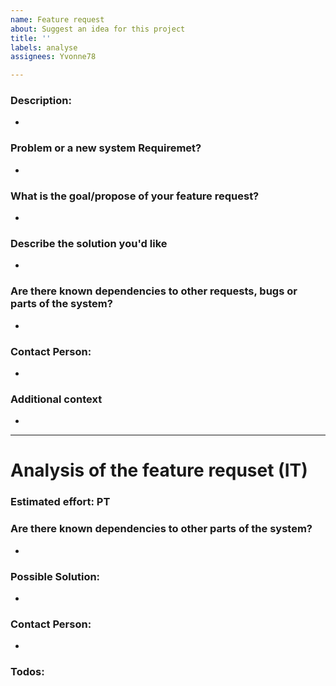 ```yaml
---
name: Feature request
about: Suggest an idea for this project
title: ''
labels: analyse
assignees: Yvonne78

---
```

### Description:
-

### Problem or a new system Requiremet?
-

### What is the goal/propose of your feature request?
-

### Describe the solution you'd like
-

### Are there known dependencies to other requests, bugs or parts of the system?
-

### Contact Person:
-

### Additional context
-

--------------------------------------------------------------------------------------------------------------------------------------------

# Analysis of the feature requset (IT)

### Estimated effort: PT

### Are there known dependencies to other parts of the system?
-

### Possible Solution:
-

### Contact Person: 
-

### Todos:


